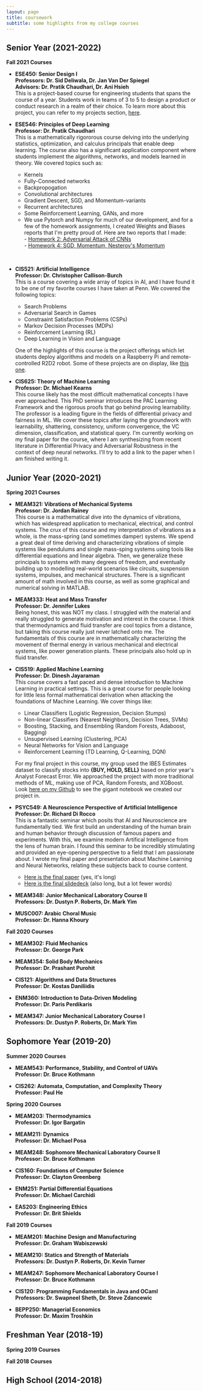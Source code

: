 ```yaml
---
layout: page
title: coursework
subtitle: some highlights from my college courses
---
```


## Senior Year (2021-2022)

**Fall 2021 Courses**

- **ESE450: Senior Design I** \
  **Professors: Dr. Sid Deliwala, Dr. Jan Van Der Spiegel** \
  **Advisors: Dr. Pratik Chaudhari, Dr. Ani Hsieh** \
  This is a project-based course for engineering students that spans the course of a year.  Students work in teams of 3 to 5 to design a product or conduct research in a realm of their choice.  To learn more about this project, you can refer to my projects section, [here](https://geande.github.io/projects/).

- **ESE546: Principles of Deep Learning** \
  **Professor: Dr. Pratik Chaudhari** \
  This is a mathematically rigororous course delving into the underlying statistics, optimization, and calculus principals that enable deep learning.  The course also has a significant application component where students implement the algorithms, networks, and models learned in theory.  We covered topics such as:
  - Kernels
  - Fully-Connected networks
  - Backpropogation
  - Convolutional architectures
  - Gradient Descent, SGD, and Momentum-variants
  - Recurrent architectures
  - Some Reinforcement Learning, GANs, and more
  - We use Pytorch and Numpy for much of our development, and for a few of the homework assignments, I created Weights and Biases reports that I'm pretty proud of.  Here are two reports that I made: <br/>
        -  [Homework 2: Adversarial Attack of CNNs](https://wandb.ai/geande/ese546-homework2p4/reports/ESE546-Homework-2--VmlldzoxMDk0NTMz)<br/>
        -  [Homework 4: SGD, Momentum, Nesterov's Momentum](https://wandb.ai/geande/ese546-homework4p2/reports/ESE546-HW4-Report--VmlldzoxMjYzNTEy)<br/>
<br/>

- **CIS521: Artificial Intelligence** \
  **Professor: Dr. Christopher Callison-Burch** \
  This is a course covering a wide array of topics in AI, and I have found it to be one of my favorite courses I have taken at Penn.  We covered the following topics:
  - Search Problems
  - Adversarial Search in Games
  - Constraaint Satisfaction Problems (CSPs)
  - Markov Decision Processes (MDPs)
  - Reinforcement Learning (RL)
  - Deep Learning in Vision and Language

  One of the highlights of this course is the project offerings which let students deploy algorithms and models on a Raspberry Pi and remote-controlled R2D2 robot.  Some of these projects are on display, like [this one](https://geande.github.io/2021-12-09-rpi-vision/).


- **CIS625: Theory of Machine Learning** \
  **Professor: Dr. Michael Kearns** \
  This course likely has the most difficult mathematical concepts I have ever approached.  This PhD seminar introduces the PAC Learning Framework and the rigorous proofs that go behind proving learnability.  The professor is a leading figure in the fields of differential privacy and fairness in ML.  We cover these topics after laying the groundwork with learnability, shattering, consistency, uniform convergence, the VC dimension, classification, and statistical query.  I'm currently working on my final paper for the course, where I am synthesizing from recent literature in Differential Privacy and Adversarial Robustness in the context of deep neural networks.  I'll try to add a link to the paper when I am finished writing it.



## Junior Year (2020-2021)

**Spring 2021 Courses**

- **MEAM321: Vibrations of Mechanical Systems** \
  **Professor: Dr. Jordan Rainey** \
  This course is a mathematical dive into the dynamics of vibrations, which has widespread application to mechanical, electrical, and control systems.  The crux of this course and my interpretation of vibrations as a whole, is the mass-spring (and sometimes damper) systems.  We spend a great deal of time deriving and characterizing vibrations of simple systems like pendulums and single mass-sping systems using tools like differential equations and linear algebra.  Then, we generalize these principals to systems with many degrees of freedom, and eventually building up to modelling real-world scenarios like circuits, suspension systems, impulses, and mechanical structures.  There is a significant amount of math involved in this course, as well as some graphical and numerical solving in MATLAB.


- **MEAM333: Heat and Mass Transfer** \
  **Professor: Dr. Jennifer Lukes** \
  Being honest, this was NOT my class.  I struggled with the material and really struggled to generate motivation and interest in the course.  I think that thermodynamics and fluid transfer are cool topics from a distance, but taking this course really just never latched onto me.  The fundamentals of this course are in mathematically characterizing the movement of thermal energy in various mechanical and electrical systems, like power generation plants.  These principals also hold up in fluid transfer.


- **CIS519: Applied Machine Learning** \
  **Professor: Dr. Dinesh Jayaraman** \
  This course covers a fast paced and dense introduction to Machine Learning in practical settings.  This is a great course for people looking for little less formal mathematical derivation when attacking the foundations of Machine Learning.  We cover things like:
  - Linear Classifiers (Logistic Regression, Decision Stumps)
  - Non-linear Classifiers (Nearest Neighbors, Decision Trees, SVMs)
  - Boosting, Stacking, and Ensembling (Random Forests, Adaboost, Bagging)
  - Unsupervised Learning (Clustering, PCA)
  - Neural Networks for Vision and Language
  - Reinforcement Learning (TD Learning, Q-Learning, DQN)
  
  For my final project in this course, my group used the IBES Estimates dataset to classify stocks into **\{BUY, HOLD, SELL\}** based on prior year's Analyst Forecast Error.  We approached the project with more traditional methods of ML, making use of PCA, Random Forests, and XGBoost.  Look [here on my Github](https://github.com/geande/stonks) to see the gigant notebook we created our project in.
  

- **PSYC549: A Neuroscience Perspective of Artificial Intelligence** \
  **Professor: Dr. Richard Di Rocco** \
  This is a fantastic seminar which posits that AI and Neuroscience are fundamentally tied.  We first build an understanding of the human brain and human behavior through discussion of famous papers and experiments.  With this, we examine modern Artifical Intelligence from the lens of human brain.  I found this seminar to be incredibly stimulating and provided an eye-opening perspective to a field that I am passionate about.  I wrote my final paper and presentation about Machine Learning and Neural Networks, relating these subjects back to course content.
  - [Here is the final paper](549paper.html) (yes, it's long)
  - [Here is the final slidedeck](549prez.html) (also long, but a lot fewer words)


- **MEAM348: Junior Mechanical Laboratory Course II** \
  **Professors: Dr. Dustyn P. Roberts, Dr. Mark Yim**
  
  
- **MUSC007: Arabic Choral Music** \
  **Professor: Dr. Hanna Khoury**


**Fall 2020 Courses**
  
- **MEAM302: Fluid Mechanics** \
  **Professor: Dr. George Park**
  
  
- **MEAM354: Solid Body Mechanics** \
  **Professor: Dr. Prashant Purohit**
  
  
- **CIS121: Algorithms and Data Structures** \
  **Professor: Dr. Kostas Daniliidis**
  
  
- **ENM360: Introduction to Data-Driven Modeling** \
  **Professor: Dr. Paris Perdikaris**
  
  
- **MEAM347: Junior Mechanical Laboratory Course I** \
  **Professors: Dr. Dustyn P. Roberts, Dr. Mark Yim**
  

## Sophomore Year (2019-20)

**Summer 2020 Courses**

- **MEAM543: Performance, Stability, and Control of UAVs** \
  **Professor: Dr. Bruce Kothmann**
  
  
- **CIS262: Automata, Computation, and Complexity Theory** \
  **Professor: Paul He**
  

**Spring 2020 Courses**

- **MEAM203: Thermodynamics** \
  **Professor: Dr. Igor Bargatin**
  

- **MEAM211: Dynamics** \
  **Professor: Dr. Michael Posa**
  

- **MEAM248: Sophomore Mechanical Laboratory Course II** \
  **Professor: Dr. Bruce Kothmann**
  
  
- **CIS160: Foundations of Computer Science** \
  **Professor: Dr. Clayton Greenberg**
  
  
- **ENM251: Partial Differential Equations** \
  **Professor: Dr. Michael Carchidi**
  
  
- **EAS203: Engineering Ethics** \
  **Professor: Dr. Brit Shields**
  

**Fall 2019 Courses**

- **MEAM201: Machine Design and Manufacturing** \
  **Professor: Dr. Graham Wabiszewski**
  
  
- **MEAM210: Statics and Strength of Materials** \
  **Professors: Dr. Dustyn P. Roberts, Dr. Kevin Turner**
  
  
- **MEAM247: Sophomore Mechanical Laboratory Course I** \
  **Professor: Dr. Bruce Kothmann**
  
  
- **CIS120: Programming Fundamentals in Java and OCaml** \
  **Professors: Dr. Swapneel Sheth, Dr. Steve Zdancewic**
  
  
- **BEPP250: Managerial Economics** \
  **Professor: Dr. Maxim Troshkin**


## Freshman Year (2018-19)

**Spring 2019 Courses**

**Fall 2018 Courses**

  
  
## High School (2014-2018)

